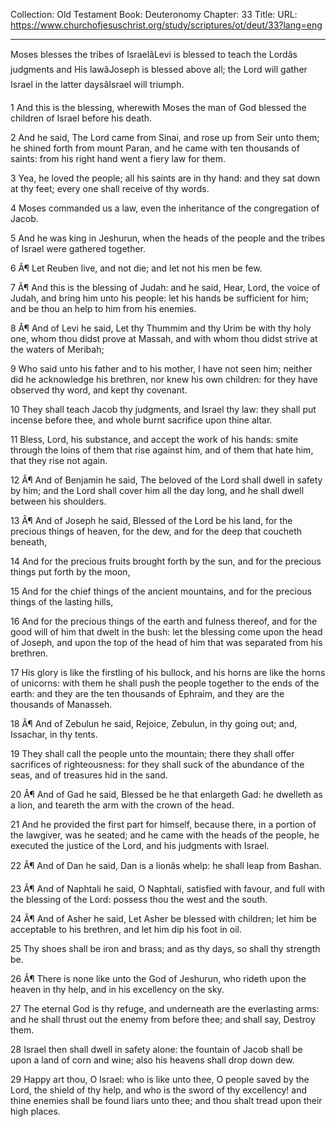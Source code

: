 Collection: Old Testament
Book: Deuteronomy
Chapter: 33
Title: 
URL: https://www.churchofjesuschrist.org/study/scriptures/ot/deut/33?lang=eng

---

Moses blesses the tribes of IsraelâLevi is blessed to teach the Lordâs judgments and His lawâJoseph is blessed above all; the Lord will gather Israel in the latter daysâIsrael will triumph.

1 And this is the blessing, wherewith Moses the man of God blessed the children of Israel before his death.

2 And he said, The Lord came from Sinai, and rose up from Seir unto them; he shined forth from mount Paran, and he came with ten thousands of saints: from his right hand went a fiery law for them.

3 Yea, he loved the people; all his saints are in thy hand: and they sat down at thy feet; every one shall receive of thy words.

4 Moses commanded us a law, even the inheritance of the congregation of Jacob.

5 And he was king in Jeshurun, when the heads of the people and the tribes of Israel were gathered together.

6 Â¶ Let Reuben live, and not die; and let not his men be few.

7 Â¶ And this is the blessing of Judah: and he said, Hear, Lord, the voice of Judah, and bring him unto his people: let his hands be sufficient for him; and be thou an help to him from his enemies.

8 Â¶ And of Levi he said, Let thy Thummim and thy Urim be with thy holy one, whom thou didst prove at Massah, and with whom thou didst strive at the waters of Meribah;

9 Who said unto his father and to his mother, I have not seen him; neither did he acknowledge his brethren, nor knew his own children: for they have observed thy word, and kept thy covenant.

10 They shall teach Jacob thy judgments, and Israel thy law: they shall put incense before thee, and whole burnt sacrifice upon thine altar.

11 Bless, Lord, his substance, and accept the work of his hands: smite through the loins of them that rise against him, and of them that hate him, that they rise not again.

12 Â¶ And of Benjamin he said, The beloved of the Lord shall dwell in safety by him; and the Lord shall cover him all the day long, and he shall dwell between his shoulders.

13 Â¶ And of Joseph he said, Blessed of the Lord be his land, for the precious things of heaven, for the dew, and for the deep that coucheth beneath,

14 And for the precious fruits brought forth by the sun, and for the precious things put forth by the moon,

15 And for the chief things of the ancient mountains, and for the precious things of the lasting hills,

16 And for the precious things of the earth and fulness thereof, and for the good will of him that dwelt in the bush: let the blessing come upon the head of Joseph, and upon the top of the head of him that was separated from his brethren.

17 His glory is like the firstling of his bullock, and his horns are like the horns of unicorns: with them he shall push the people together to the ends of the earth: and they are the ten thousands of Ephraim, and they are the thousands of Manasseh.

18 Â¶ And of Zebulun he said, Rejoice, Zebulun, in thy going out; and, Issachar, in thy tents.

19 They shall call the people unto the mountain; there they shall offer sacrifices of righteousness: for they shall suck of the abundance of the seas, and of treasures hid in the sand.

20 Â¶ And of Gad he said, Blessed be he that enlargeth Gad: he dwelleth as a lion, and teareth the arm with the crown of the head.

21 And he provided the first part for himself, because there, in a portion of the lawgiver, was he seated; and he came with the heads of the people, he executed the justice of the Lord, and his judgments with Israel.

22 Â¶ And of Dan he said, Dan is a lionâs whelp: he shall leap from Bashan.

23 Â¶ And of Naphtali he said, O Naphtali, satisfied with favour, and full with the blessing of the Lord: possess thou the west and the south.

24 Â¶ And of Asher he said, Let Asher be blessed with children; let him be acceptable to his brethren, and let him dip his foot in oil.

25 Thy shoes shall be iron and brass; and as thy days, so shall thy strength be.

26 Â¶ There is none like unto the God of Jeshurun, who rideth upon the heaven in thy help, and in his excellency on the sky.

27 The eternal God is thy refuge, and underneath are the everlasting arms: and he shall thrust out the enemy from before thee; and shall say, Destroy them.

28 Israel then shall dwell in safety alone: the fountain of Jacob shall be upon a land of corn and wine; also his heavens shall drop down dew.

29 Happy art thou, O Israel: who is like unto thee, O people saved by the Lord, the shield of thy help, and who is the sword of thy excellency! and thine enemies shall be found liars unto thee; and thou shalt tread upon their high places.
